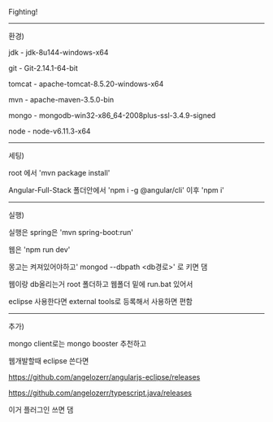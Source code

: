 Fighting!

-------------------------------------------------------------------------------------------
환경)

jdk - jdk-8u144-windows-x64

git - Git-2.14.1-64-bit

tomcat - apache-tomcat-8.5.20-windows-x64

mvn - apache-maven-3.5.0-bin

mongo - mongodb-win32-x86_64-2008plus-ssl-3.4.9-signed

node - node-v6.11.3-x64

-------------------------------------------------------------------------------------------
세팅)

root 에서 'mvn package install'

Angular-Full-Stack 폴더안에서 'npm i -g @angular/cli' 이후 'npm i'

-------------------------------------------------------------------------------------------
실행)

실행은 spring은 'mvn spring-boot:run'

웹은 'npm run dev'

몽고는 켜져있어야하고' mongod --dbpath <db경로>' 로 키면 댐

웹이랑 db올리는거 root 폴더하고 웹폴더 밑에 run.bat 있어서 

eclipse 사용한다면 external tools로 등록해서 사용하면 편함

--------------------------------------------------------------------------------------------
추가)

mongo client로는 mongo booster 추천하고

웹개발할때 eclipse 쓴다면 


https://github.com/angelozerr/angularjs-eclipse/releases

https://github.com/angelozerr/typescript.java/releases


이거 플러그인 쓰면 댐